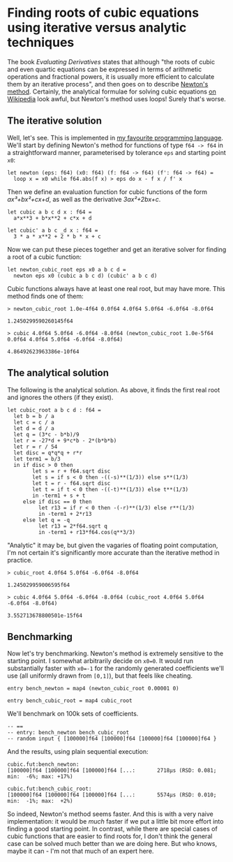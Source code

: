 # Finding roots of cubic equations using iterative versus analytic techniques

The book *Evaluating Derivatives* states that although "the roots
of cubic and even quartic equations can be expressed in terms of
arithmetic operations and fractional powers, it is usually more
efficient to calculate them by an iterative process", and then goes
on to describe [Newton's
method](https://en.wikipedia.org/wiki/Newton%27s_method).
Certainly, the analytical formulae for solving cubic equations [on
Wikipedia](https://en.wikipedia.org/wiki/Cubic_equation#Depressed_cubic)
look awful, but Newton's method uses loops!  Surely that's worse.

## The iterative solution

Well, let's see.  This is implemented in [my favourite programming
language](https://futhark-lang.org).  We'll start by defining
Newton's method for functions of type `f64 -> f64` in a
straightforward manner, parameterised by tolerance `eps` and
starting point `x0`:

```futhark
let newton (eps: f64) (x0: f64) (f: f64 -> f64) (f': f64 -> f64) =
  loop x = x0 while f64.abs(f x) > eps do x - f x / f' x
```

Then we define an evaluation function for cubic functions of the
form *ax³+bx²+cx+d*, as well as the derivative *3ax²+2bx+c*.

```futhark
let cubic a b c d x : f64 =
  a*x**3 + b*x**2 + c*x + d

let cubic' a b c _d x : f64 =
  3 * a * x**2 + 2 * b * x + c
```

Now we can put these pieces together and get an iterative solver
for finding a root of a cubic function:

```futhark
let newton_cubic_root eps x0 a b c d =
  newton eps x0 (cubic a b c d) (cubic' a b c d)
```

Cubic functions always have at least one real root, but may have
more.  This method finds one of them:

```
> newton_cubic_root 1.0e-4f64 0.0f64 4.0f64 5.0f64 -6.0f64 -8.0f64
```

```
1.2450299590260145f64
```


```
> cubic 4.0f64 5.0f64 -6.0f64 -8.0f64 (newton_cubic_root 1.0e-5f64 0.0f64 4.0f64 5.0f64 -6.0f64 -8.0f64)
```

```
4.86492623963386e-10f64
```


## The analytical solution

The following is the analytical solution.  As above, it finds the
first real root and ignores the others (if they exist).

```futhark
let cubic_root a b c d : f64 =
  let b = b / a
  let c = c / a
  let d = d / a
  let q = (3*c - b*b)/9
  let r = -27*d + 9*c*b - 2*(b*b*b)
  let r = r / 54
  let disc = q*q*q + r*r
  let term1 = b/3
  in if disc > 0 then
        let s = r + f64.sqrt disc
        let s = if s < 0 then -((-s)**(1/3)) else s**(1/3)
        let t = r - f64.sqrt disc
        let t = if t < 0 then -((-t)**(1/3)) else t**(1/3)
        in -term1 + s + t
     else if disc == 0 then
          let r13 = if r < 0 then -(-r)**(1/3) else r**(1/3)
          in -term1 + 2*r13
     else let q = -q
          let r13 = 2*f64.sqrt q
          in -term1 + r13*f64.cos(q**3/3)
```

"Analytic" it may be, but given the vagaries of floating point
computation, I'm not certain it's significantly more accurate than
the iterative method in practice.

```
> cubic_root 4.0f64 5.0f64 -6.0f64 -8.0f64
```

```
1.245029959006595f64
```


```
> cubic 4.0f64 5.0f64 -6.0f64 -8.0f64 (cubic_root 4.0f64 5.0f64 -6.0f64 -8.0f64)
```

```
3.552713678800501e-15f64
```


## Benchmarking

Now let's try benchmarking.  Newton's method is extremely sensitive
to the starting point.  I somewhat arbitrarily decide on `x0=0`.
It would run substantially faster with `x0=-1` for the randomly
generated coefficients we'll use (all uniformly drawn from
`[0,1]`), but that feels like cheating.

```futhark
entry bench_newton = map4 (newton_cubic_root 0.00001 0)

entry bench_cubic_root = map4 cubic_root
```

We'll benchmark on 100k sets of coefficients.


```futhark
-- ==
-- entry: bench_newton bench_cubic_root
-- random input { [100000]f64 [100000]f64 [100000]f64 [100000]f64 }
```


And the results, using plain sequential execution:

```
cubic.fut:bench_newton:
[100000]f64 [100000]f64 [100000]f64 [...:       2718μs (RSD: 0.081; min:  -6%; max: +17%)

cubic.fut:bench_cubic_root:
[100000]f64 [100000]f64 [100000]f64 [...:       5574μs (RSD: 0.010; min:  -1%; max:  +2%)
```

So indeed, Newton's method seems faster.  And this is with a very
naive implementation: it would be *much* faster if we put a little
bit more effort into finding a good starting point.  In contrast,
while there are special cases of cubic functions that are easier to
find roots for, I don't think the general case can be solved much
better than we are doing here.  But who knows, maybe it can - I'm
not that much of an expert here.
